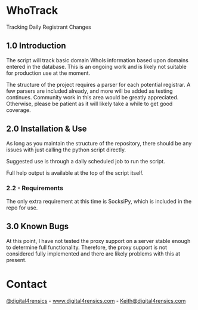 WhoTrack
========

Tracking Daily Registrant Changes

## 1.0 Introduction

The script will track basic domain WhoIs information based upon domains entered in the database.
This is an ongoing work and is likely not suitable for production use at the moment.

The structure of the project requires a parser for each potential registrar. A few parsers are included
already, and more will be added as testing continues. Community work in this area would be greatly
appreciated. Otherwise, please be patient as it will likely take a while to get good coverage.

## 2.0 Installation & Use

As long as you maintain the structure of the repository, there should be any issues with just calling
the python script directly.

Suggested use is through a daily scheduled job to run the script.

Full help output is available at the top of the script itself.

### 2.2 - Requirements
The only extra requirement at this time is SocksiPy, which is included in the repo for use.

## 3.0 Known Bugs

At this point, I have not tested the proxy support on a server stable enough to determine
full functionality. Therefore, the proxy support is not considered fully implemented and
there are likely problems with this at present.

# Contact

[@digital4rensics](https://twitter.com/Digital4rensics) - www.digital4rensics.com - Keith@digital4rensics.com